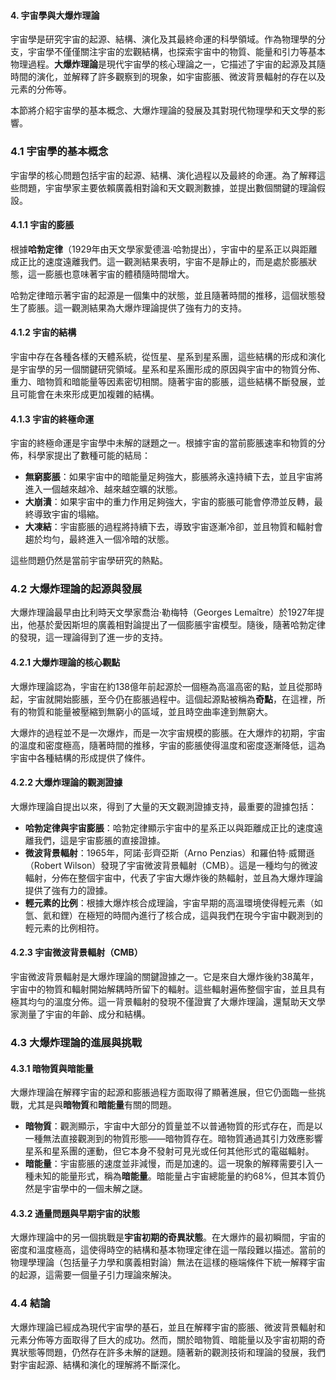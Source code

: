 #### 4. 宇宙學與大爆炸理論

宇宙學是研究宇宙的起源、結構、演化及其最終命運的科學領域。作為物理學的分支，宇宙學不僅僅關注宇宙的宏觀結構，也探索宇宙中的物質、能量和引力等基本物理過程。**大爆炸理論**是現代宇宙學的核心理論之一，它描述了宇宙的起源及其隨時間的演化，並解釋了許多觀察到的現象，如宇宙膨脹、微波背景輻射的存在以及元素的分佈等。

本節將介紹宇宙學的基本概念、大爆炸理論的發展及其對現代物理學和天文學的影響。

### 4.1 宇宙學的基本概念

宇宙學的核心問題包括宇宙的起源、結構、演化過程以及最終的命運。為了解釋這些問題，宇宙學家主要依賴廣義相對論和天文觀測數據，並提出數個關鍵的理論假設。

#### 4.1.1 宇宙的膨脹

根據**哈勃定律**（1929年由天文學家愛德溫·哈勃提出），宇宙中的星系正以與距離成正比的速度遠離我們。這一觀測結果表明，宇宙不是靜止的，而是處於膨脹狀態，這一膨脹也意味著宇宙的體積隨時間增大。

哈勃定律暗示著宇宙的起源是一個集中的狀態，並且隨著時間的推移，這個狀態發生了膨脹。這一觀測結果為大爆炸理論提供了強有力的支持。

#### 4.1.2 宇宙的結構

宇宙中存在各種各樣的天體系統，從恆星、星系到星系團，這些結構的形成和演化是宇宙學的另一個關鍵研究領域。星系和星系團形成的原因與宇宙中的物質分佈、重力、暗物質和暗能量等因素密切相關。隨著宇宙的膨脹，這些結構不斷發展，並且可能會在未來形成更加複雜的結構。

#### 4.1.3 宇宙的終極命運

宇宙的終極命運是宇宙學中未解的謎題之一。根據宇宙的當前膨脹速率和物質的分佈，科學家提出了數種可能的結局：
- **無窮膨脹**：如果宇宙中的暗能量足夠強大，膨脹將永遠持續下去，並且宇宙將進入一個越來越冷、越來越空曠的狀態。
- **大崩潰**：如果宇宙中的重力作用足夠強大，宇宙的膨脹可能會停滯並反轉，最終導致宇宙的塌縮。
- **大凍結**：宇宙膨脹的過程將持續下去，導致宇宙逐漸冷卻，並且物質和輻射會趨於均勻，最終進入一個冷暗的狀態。

這些問題仍然是當前宇宙學研究的熱點。

### 4.2 大爆炸理論的起源與發展

大爆炸理論最早由比利時天文學家喬治·勒梅特（Georges Lemaître）於1927年提出，他基於愛因斯坦的廣義相對論提出了一個膨脹宇宙模型。隨後，隨著哈勃定律的發現，這一理論得到了進一步的支持。

#### 4.2.1 大爆炸理論的核心觀點

大爆炸理論認為，宇宙在約138億年前起源於一個極為高溫高密的點，並且從那時起，宇宙就開始膨脹，至今仍在膨脹過程中。這個起源點被稱為**奇點**，在這裡，所有的物質和能量被壓縮到無窮小的區域，並且時空曲率達到無窮大。

大爆炸的過程並不是一次爆炸，而是一次宇宙規模的膨脹。在大爆炸的初期，宇宙的溫度和密度極高，隨著時間的推移，宇宙的膨脹使得溫度和密度逐漸降低，這為宇宙中各種結構的形成提供了條件。

#### 4.2.2 大爆炸理論的觀測證據

大爆炸理論自提出以來，得到了大量的天文觀測證據支持，最重要的證據包括：
- **哈勃定律與宇宙膨脹**：哈勃定律顯示宇宙中的星系正以與距離成正比的速度遠離我們，這是宇宙膨脹的直接證據。
- **微波背景輻射**：1965年，阿諾·彭齊亞斯（Arno Penzias）和羅伯特·威爾遜（Robert Wilson）發現了宇宙微波背景輻射（CMB）。這是一種均勻的微波輻射，分佈在整個宇宙中，代表了宇宙大爆炸後的熱輻射，並且為大爆炸理論提供了強有力的證據。
- **輕元素的比例**：根據大爆炸核合成理論，宇宙早期的高溫環境使得輕元素（如氫、氦和鋰）在極短的時間內進行了核合成，這與我們在現今宇宙中觀測到的輕元素的比例相符。

#### 4.2.3 宇宙微波背景輻射（CMB）

宇宙微波背景輻射是大爆炸理論的關鍵證據之一。它是來自大爆炸後約38萬年，宇宙中的物質和輻射開始解耦時所留下的輻射。這些輻射遍佈整個宇宙，並且具有極其均勻的溫度分佈。這一背景輻射的發現不僅證實了大爆炸理論，還幫助天文學家測量了宇宙的年齡、成分和結構。

### 4.3 大爆炸理論的進展與挑戰

#### 4.3.1 暗物質與暗能量

大爆炸理論在解釋宇宙的起源和膨脹過程方面取得了顯著進展，但它仍面臨一些挑戰，尤其是與**暗物質**和**暗能量**有關的問題。

- **暗物質**：觀測顯示，宇宙中大部分的質量並不以普通物質的形式存在，而是以一種無法直接觀測到的物質形態——暗物質存在。暗物質通過其引力效應影響星系和星系團的運動，但它本身不發射可見光或任何其他形式的電磁輻射。
- **暗能量**：宇宙膨脹的速度並非減慢，而是加速的。這一現象的解釋需要引入一種未知的能量形式，稱為**暗能量**。暗能量占宇宙總能量的約68%，但其本質仍然是宇宙學中的一個未解之謎。

#### 4.3.2 通量問題與早期宇宙的狀態

大爆炸理論中的另一個挑戰是**宇宙初期的奇異狀態**。在大爆炸的最初瞬間，宇宙的密度和溫度極高，這使得時空的結構和基本物理定律在這一階段難以描述。當前的物理學理論（包括量子力學和廣義相對論）無法在這樣的極端條件下統一解釋宇宙的起源，這需要一個量子引力理論來解決。

### 4.4 結論

大爆炸理論已經成為現代宇宙學的基石，並且在解釋宇宙的膨脹、微波背景輻射和元素分佈等方面取得了巨大的成功。然而，關於暗物質、暗能量以及宇宙初期的奇異狀態等問題，仍然存在許多未解的謎題。隨著新的觀測技術和理論的發展，我們對宇宙起源、結構和演化的理解將不斷深化。